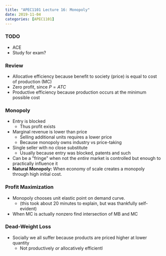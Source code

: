 ```yaml
---
title: "APEC1101 Lecture 16: Monopoly"
date: 2019-11-04
categories: [APEC1101]
---
```


### TODO

- ACE
- Study for exam?

### Review

- Allocative efficiency because benefit to society (price) is equal to cost of production (MC)
- Zero profit, since $P=ATC$
- Productive efficiency because production occurs at the minimum possible cost

### Monopoly

- Entry is blocked
    - Thus profit exists
- Marginal revenue is lower than price
    - Selling additional units requires a lower price
    - Because monopoly owns industry vs price-taking
- Single seller with no close substitute
    - Usually because entry was blocked, patents and such
- Can be a "fringe" when not the *entire* market is controlled but enough to practically influence it
- **Natural Monopoly:** When economy of scale creates a monopoly through high initial cost.

### Profit Maximization

- Monopoly chooses unit elastic point on demand curve.
    - (this took about 20 minutes to explain, but was thankfully self-evident)
- When MC is actually nonzero find intersection of MB and MC

### Dead-Weight Loss

- Socially we all suffer because products are priced higher at lower quantity
    - Not productively *or* allocatively efficientl